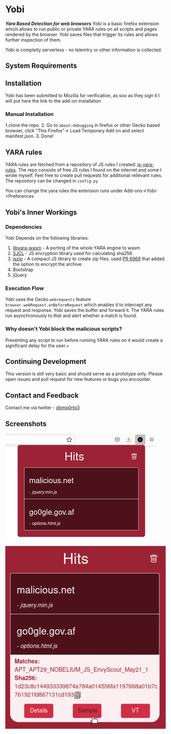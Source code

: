 # Yobi

***Yara Based Detection for web browsers***
Yobi is a basic firefox extension which allows to run public or private YARA rules on all scripts and pages rendered by the browser.
Yobi saves files that trigger its rules and allows further inspection of them.

Yobi is completly serverless - no telemtry or other information is collected.

## System Requirements

## Installation

Yobi has been submitted to Mozilla for verification, as soo as they sign it I will put here the link to the add-on installation

### Manual Installation

1.clone the repo.
2. Go to `about:debugging` in firefox or other Gecko based browser, click "This Firefox"-> Load Temporary Add on and select manifest.json.
3. Done!

## YARA rules

YARA rules are fetched from a repository of JS rules I created: [js-yara-rules](https://github.com/imp0rtp3/js-yara-rules/). The repo consists of free JS rules I found on the internet and some I wrote myself. Feel free to create pull requests for additional rellevant rules. 
The repository can be changed in `config.py`

You can change the yara rules the extension runs under Add-ons->Yobi->Preferences

## Yobi's Inner Workings

### Dependencies
Yobi Depends on the following libraries:
1. [libyara-wasm](https://github.com/mattnotmitt/libyara-wasm) - A porting of the whole YARA engine to wasm
2. [SJCL](https://github.com/bitwiseshiftleft/sjcl) - JS encryption library used for calculating sha256.
3. [jszip](https://github.com/Stuk/jszip) - A compact JS library to create zip files. used [PR 6969](https://github.com/Stuk/jszip/pull/696) that added the option to encrypt the archive.
4. Bootstrap
5. jQuery

### Execution Flow

Yobi uses the Gecko `webrequests` feature `browser.webRequest.onBeforeRequest` which enables it to intercept any request and response. Yobi saves the buffer and forward it. The YARA rules run asynchronously to that and alert whether a match is found.

### Why doesn't Yobi block the malicious scripts?

Preventing any script to run before running YARA rules on it would create a significant delay for the user.= 

## Continuing Development

This version is still very basic and should serve as a prototype only. Please open issues and pull request for new features or bugs you encounter.

## Contact and Feedback

Contact me via twitter - [@imp0rtp3](https://twitter.com/imp0rtp3/)

## Screenshots

![Yobi alerts Dashboard Closed](https://raw.githubusercontent.com/imp0rtp3/Yobi/main/screens/scr1.png)

![Yobi alerts Dashboard Opened](https://raw.githubusercontent.com/imp0rtp3/Yobi/main/screens/scr2.png)
